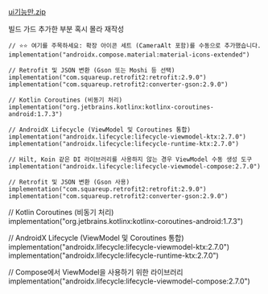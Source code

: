 [ui기능만.zip](https://github.com/user-attachments/files/23249099/ui.zip)



빌드 가드 추가한 부분 혹시 몰라 재작성


    // ⭐⭐ 여기를 주목하세요: 확장 아이콘 세트 (CameraAlt 포함)를 수동으로 추가했습니다.
    implementation("androidx.compose.material:material-icons-extended")

    // Retrofit 및 JSON 변환 (Gson 또는 Moshi 등 선택)
    implementation("com.squareup.retrofit2:retrofit:2.9.0")
    implementation("com.squareup.retrofit2:converter-gson:2.9.0")

    // Kotlin Coroutines (비동기 처리)
    implementation("org.jetbrains.kotlinx:kotlinx-coroutines-android:1.7.3")

    // AndroidX Lifecycle (ViewModel 및 Coroutines 통합)
    implementation("androidx.lifecycle:lifecycle-viewmodel-ktx:2.7.0")
    implementation("androidx.lifecycle:lifecycle-runtime-ktx:2.7.0")

    // Hilt, Koin 같은 DI 라이브러리를 사용하지 않는 경우 ViewModel 수동 생성 도구
    implementation("androidx.lifecycle:lifecycle-viewmodel-compose:2.7.0")

    // Retrofit 및 JSON 변환 (Gson 사용)
    implementation("com.squareup.retrofit2:retrofit:2.9.0")
    implementation("com.squareup.retrofit2:converter-gson:2.9.0")

// Kotlin Coroutines (비동기 처리)
    implementation("org.jetbrains.kotlinx:kotlinx-coroutines-android:1.7.3")

// AndroidX Lifecycle (ViewModel 및 Coroutines 통합)
    implementation("androidx.lifecycle:lifecycle-viewmodel-ktx:2.7.0")
    implementation("androidx.lifecycle:lifecycle-runtime-ktx:2.7.0")

// Compose에서 ViewModel을 사용하기 위한 라이브러리
    implementation("androidx.lifecycle:lifecycle-viewmodel-compose:2.7.0")
